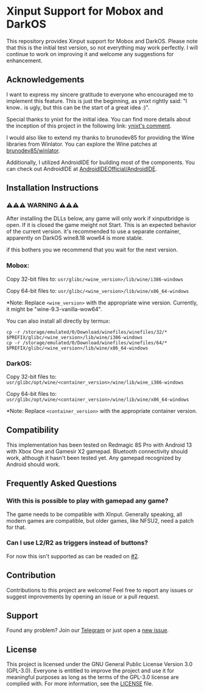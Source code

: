 # Xinput Support for Mobox and DarkOS

This repository provides Xinput support for Mobox and DarkOS. Please note that this is the initial test version, so not everything may work perfectly. I will continue to work on improving it and welcome any suggestions for enhancement.

## Acknowledgements

I want to express my sincere gratitude to everyone who encouraged me to implement this feature. This is just the beginning, as ynixt rightly said: "I know.. is ugly, but this can be the start of a great idea :)".

Special thanks to ynixt for the initial idea. You can find more details about the inception of this project in the following link: [ynixt's comment](https://github.com/olegos2/mobox/issues/125#issuecomment-1987031399).

I would also like to extend my thanks to brunodev85 for providing the Wine libraries from Winlator. You can explore the Wine patches at [brunodev85/winlator](https://github.com/brunodev85/winlator/tree/main/wine_patches/dlls).

Additionally, I utilized AndroidIDE for building most of the components. You can check out AndroidIDE at [AndroidIDEOfficial/AndroidIDE](https://github.com/AndroidIDEOfficial/AndroidIDE).

## Installation Instructions

### ⚠️⚠️⚠️ WARNING ⚠️⚠️⚠️

After installing the DLLs below, any game will only work if xinputbridge is open.  If it is closed the game meight not Start. This is an expected behavior of the current version.
it's recommended to use a separate container, apparently on DarkOS wine8.18 wow64 is more stable.

if this bothers you we recommend that you wait for the next version.


### Mobox:

Copy 32-bit files to: `usr/glibc/<wine_version>/lib/wine/i386-windows`

Copy 64-bit files to: `usr/glibc/<wine_version>/lib/wine/x86_64-windows`

*Note: Replace `<wine_version>` with the appropriate wine version. Currently, it might be "wine-9.3-vanilla-wow64".

You can also install all directly by termux:                                                                                                                                                                                                                                                                                                                                                                                                                                                                                                                                             
```console
cp -r /storage/emulated/0/Download/winefiles/winefiles/32/* $PREFIX/glibc/<wine_version>/lib/wine/i386-windows
cp -r /storage/emulated/0/Download/winefiles/winefiles/64/* $PREFIX/glibc/<wine_version>/lib/wine/x86_64-windows
```

### DarkOS:

Copy 32-bit files to: `usr/glibc/opt/wine/<container_version>/wine/lib/wine_i386-windows`

Copy 64-bit files to: `usr/glibc/opt/wine/<container_version>/wine/lib/wine/x86_64-windows`

*Note: Replace `<container_version>` with the appropriate container version.

## Compatibility

This implementation has been tested on Redmagic 8S Pro with Android 13 with Xbox One and Gamesir X2 gamepad. Bluetooth connectivity should work, although it hasn't been tested yet.
Any gamepad recognized by Android should work.

## Frequently Asked Questions

### With this is possible to play with gamepad any game?

The game needs to be compatible with XInput. Generally speaking, all modern games are compatible, but older games, like NFSU2, need a patch for that.

### Can I use L2/R2 as triggers instead of buttons?

For now this isn't supported as can be readed on [#2](https://github.com/Ilan12346-maya/XinputBridge/issues/2).

## Contribution

Contributions to this project are welcome! Feel free to report any issues or suggest improvements by opening an issue or a pull request.

## Support

Found any problem? Join our [Telegram](https://t.me/+YLyovfrXSeYwMmUy) or just open a [new issue](https://github.com/Ilan12346-maya/XinputBridge/issues/new).

## License

This project is licensed under the GNU General Public License Version 3.0 (GPL-3.0). Everyone is entitled to improve the project and use it for meaningful purposes as long as the terms of the GPL-3.0 license are complied with. For more information, see the [LICENSE](LICENSE) file.
